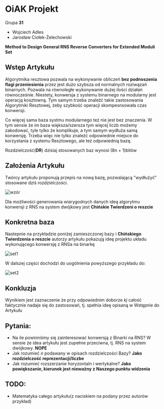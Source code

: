 # OiAK Projekt

Grupa **31**

* Wojciech Adles
* Jarosław Ciołek-Żelechowski

**Method to Design General RNS Reverse Converters for Extended Moduli Set**

## Wstęp Artykułu

Algorytmika resztowa pozwala na wykonywanie obliczeń **bez podnoszenia flagi przeniesienia** przez jest dużo szybsza od normalnych roziwązań binarnych. Pozwala na równoległe wykonywanie dużej ilości działań równocześnie. Niestety, konwersja z systemu binarnego na modularny jest operacją kosztowną. Tym samym trzeba znaleźć takie zastosowania Algorytmiki Resztowej, żeby szybkość operacji skompesnsowała czas konwersji.

Co więcej sama baza systmu modularnego też nie jest bez znaczenia. W tym sensie że im baza większa/szersza tym więcej liczb możemy zakodować, tyle tylko że komplikuje, a tym samym wydłuża samą konwersję. Trzeba więc nie tylko znaleźć odpowiednie miejsce do korzystania z systemu Resztowego, ale też odpowiednią bazę.

Rozdzielczość(**DR**) dzisiaj stosowanych baz wynosi (8n + 1)bitów

## Założenia Artykułu

Twórcy artykułu proponują przepis na nową bazę, pozwalającą "wydłużyć" stosowane dziś rozdzielczości.

![wzór](http://i.imgur.com/DOF69Al.png)

Dla możliwości generowania wiarygodnych danych ideą algorytmu konwersji z RNS na system dwójkowy jest **Chińskie Twierdzeni o reszcie**

## Konkretna baza 

Nastepnie na przykładzie poniżej zamieszczonej bazy i **Chińskiego Twierdzenia o reszcie** autorzy artykułu pokazują ideę projektu układu wykonującego konwersję z RNSa na binarkę

![set1](http://i.imgur.com/Yn53Tei.png)

W dalszej części dochodzi do uogólnienia powyższego przykładu do:

![set2](http://i.imgur.com/Xf8C7jx.png)

## Konkluzja

Wynikiem jest zaznaczenie że przy odpowiednim doborze *kj* całość faktycznie nadaje się do zastosowań, tj. spełnia ideę opisaną w Wstępnie do Artykułu

## Pytania:

+ Na ile powinniśmy się zainteresować konwersją z Binarki na RNS? W sensie że idea artykułu jest zupełnie przeciwna, tj. RNS na system dwójkowy.	**NOPE**
+ Jak rozumieć *n* podawany w opisach rozdzielczości Bazy? **Jako rozdzielczość reprezentacji/liczbe**
+ Jak rozumieć rozszerzanie horyzontaln i wertykalne? **Jako powiększanie, kierunek jest nieważny z Naszego punktu widzenia**

## TODO:

+ Matematyka całego artykułu(z naciskiem na podany przez autorów przykład)